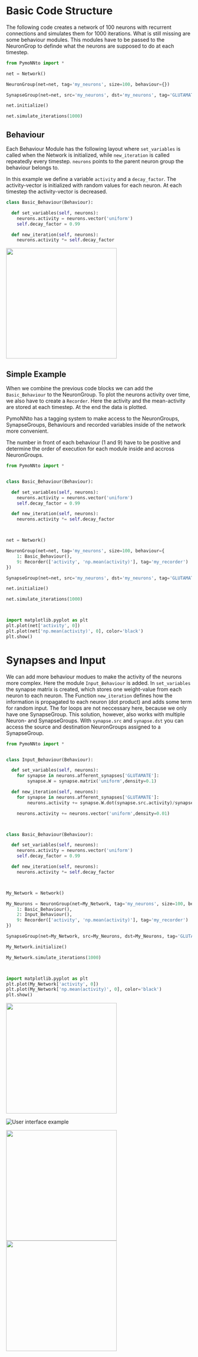 # Basic Code Structure

The following code creates a network of 100 neurons with recurrent connections and simulates them for 1000 iterations. What is still missing are some behaviour modules. This modules have to be passed to the NeuronGrop to definde what the neurons are supposed to do at each timestep.


```python
from PymoNNto import *

net = Network()

NeuronGroup(net=net, tag='my_neurons', size=100, behaviour={})

SynapseGroup(net=net, src='my_neurons', dst='my_neurons', tag='GLUTAMATE')

net.initialize()

net.simulate_iterations(1000)
```

## Behaviour

Each Behaviour Module has the following layout where `set_variables` is called when the Network is initialized, while
`new_iteration` is called repeatedly every timestep. `neurons` points to the parent neuron group the behaviour belongs to.

In this example we define a variable `activity` and a `decay_factor`. The activity-vector is initialized with random values for each neuron. At each timestep the activity-vector is decreased.


```python
class Basic_Behaviour(Behaviour):

  def set_variables(self, neurons):
    neurons.activity = neurons.vector('uniform')
    self.decay_factor = 0.99

  def new_iteration(self, neurons):
    neurons.activity *= self.decay_factor
```

<img width="300" src="https://raw.githubusercontent.com/trieschlab/PymoNNto/Images/Basic_Behaviour.png"><br>

## Simple Example

When we combine the previous code blocks we can add the `Basic_Behaviour` to the NeuronGroup.
To plot the neurons activity over time, we also have to create a `Recorder`. Here the activity and the mean-activity are stored at each timestep.
At the end the data is plotted.

PymoNNto has a tagging system to make access to the NeuronGroups, SynapseGroups, Behaviours and recorded variables inside of the network more convenient.

The number in front of each behaviour (1 and 9) have to be positive and determine the order of execution for each module inside and accross NeuronGroups.

```python
from PymoNNto import *


class Basic_Behaviour(Behaviour):

  def set_variables(self, neurons):
    neurons.activity = neurons.vector('uniform')
    self.decay_factor = 0.99

  def new_iteration(self, neurons):
    neurons.activity *= self.decay_factor



net = Network()

NeuronGroup(net=net, tag='my_neurons', size=100, behaviour={
    1: Basic_Behaviour(),
    9: Recorder(['activity', 'np.mean(activity)'], tag='my_recorder')
})

SynapseGroup(net=net, src='my_neurons', dst='my_neurons', tag='GLUTAMATE')

net.initialize()

net.simulate_iterations(1000)



import matplotlib.pyplot as plt
plt.plot(net['activity', 0])
plt.plot(net['np.mean(activity)', 0], color='black')
plt.show()
```

# Synapses and Input

We can add more behaviour modues to make the activity of the neurons more complex. Here the module `Input_Behaviour` is added. In `set_variables` the synapse matrix is created, which stores one weight-value from each neuron to each neuron. The Function `new_iteration` defines how the information is propagated to each neuron (dot product) and adds some term for random input. 
The for loops are not neccessary here, because we only have one SynapseGroup. This solution, however, also works with multiple Neuron- and SynapseGroups. With `synapse.src` and `synapse.dst` you can access the source and destination NeuronGroups assigned to a SynapseGroup.

```python
from PymoNNto import *


class Input_Behaviour(Behaviour):

  def set_variables(self, neurons):
    for synapse in neurons.afferent_synapses['GLUTAMATE']:
        synapse.W = synapse.matrix('uniform',density=0.1)

  def new_iteration(self, neurons):
    for synapse in neurons.afferent_synapses['GLUTAMATE']:
        neurons.activity += synapse.W.dot(synapse.src.activity)/synapse.src.size

    neurons.activity += neurons.vector('uniform',density=0.01)



class Basic_Behaviour(Behaviour):

  def set_variables(self, neurons):
    neurons.activity = neurons.vector('uniform')
    self.decay_factor = 0.99

  def new_iteration(self, neurons):
    neurons.activity *= self.decay_factor



My_Network = Network()

My_Neurons = NeuronGroup(net=My_Network, tag='my_neurons', size=100, behaviour={
    1: Basic_Behaviour(),
    2: Input_Behaviour(),
    9: Recorder(['activity', 'np.mean(activity)'], tag='my_recorder')
})

SynapseGroup(net=My_Network, src=My_Neurons, dst=My_Neurons, tag='GLUTAMATE')

My_Network.initialize()

My_Network.simulate_iterations(1000)



import matplotlib.pyplot as plt
plt.plot(My_Network['activity', 0])
plt.plot(My_Network['np.mean(activity)', 0], color='black')
plt.show()
```

<img width="300" src="https://raw.githubusercontent.com/trieschlab/PymoNNto/Images/Input_Behaviour.png"><br>

![User interface example](https://raw.githubusercontent.com/trieschlab/PymoNNto/Images/input.png)

<img width="300" src="https://raw.githubusercontent.com/trieschlab/PymoNNto/Images/voltages.png"><img width="300" src="https://raw.githubusercontent.com/trieschlab/PymoNNto/Images/spikes.png"><br>
